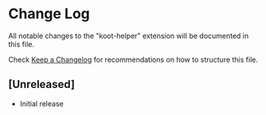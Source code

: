 # Change Log

All notable changes to the "koot-helper" extension will be documented in this file.

Check [Keep a Changelog](http://keepachangelog.com/) for recommendations on how to structure this file.

## [Unreleased]

-   Initial release
